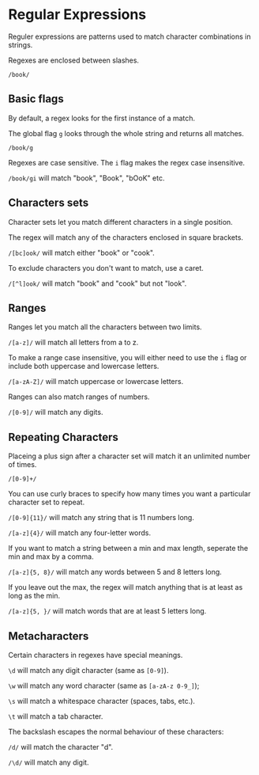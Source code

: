 # Regular Expressions

Reguler expressions are patterns used to match character combinations in strings.

Regexes are enclosed between slashes.

`/book/`

## Basic flags

By default, a regex looks for the first instance of a match.

The global flag `g` looks through the whole string and returns all matches.

`/book/g`

Regexes are case sensitive. The `i` flag makes the regex case insensitive.

`/book/gi` will match "book", "Book", "bOoK" etc.

## Characters sets

Character sets let you match different characters in a single position.

The regex will match any of the characters enclosed in square brackets.

`/[bc]ook/` will match either "book" or "cook".

To exclude characters you don't want to match, use a caret.

`/[^l]ook/` will match "book" and "cook" but not "look".

## Ranges

Ranges let you match all the characters between two limits.

`/[a-z]/` will match all letters from a to z.

To make a range case insensitive, you will either need to use the `i` flag or include both uppercase and lowercase letters.

`/[a-zA-Z]/` will match uppercase or lowercase letters.

Ranges can also match ranges of numbers.

`/[0-9]/` will match any digits.

## Repeating Characters

Placeing a plus sign after a character set will match it an unlimited number of times.

`/[0-9]+/`

You can use curly braces to specify how many times you want a particular character set to repeat.

`/[0-9]{11}/` will match any string that is 11 numbers long.

`/[a-z]{4}/` will match any four-letter words.

If you want to match a string between a min and max length, seperate the min and max by a comma.

`/[a-z]{5, 8}/` will match any words between 5 and 8 letters long.

If you leave out the max, the regex will match anything that is at least as long as the min.

`/[a-z]{5, }/` will match words that are at least 5 letters long.

## Metacharacters

Certain characters in regexes have special meanings.

`\d` will match any digit character (same as `[0-9]`).

`\w` will match any word character (same as `[a-zA-z 0-9_]`);

`\s` will match a whitespace character (spaces, tabs, etc.).

`\t` will match a tab character.

The backslash escapes the normal behaviour of these characters:

`/d/` will match the character "d".

`/\d/` will match any digit.
